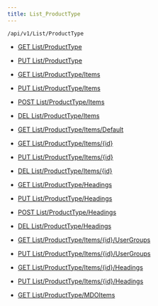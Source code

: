 ```yaml
---
title: List_ProductType
---
```


```http
/api/v1/List/ProductType
```

* [GET List/ProductType](v1ProductTypeList_GetListDefinition.md)

* [PUT List/ProductType](v1ProductTypeList_SetListDefinition.md)

* [GET List/ProductType/Items](v1ProductTypeList_GetAll.md)

* [PUT List/ProductType/Items](v1ProductTypeList_PutAllProductType.md)

* [POST List/ProductType/Items](v1ProductTypeList_PostProductType.md)

* [DEL List/ProductType/Items](v1ProductTypeList_DeleteAllProductType.md)

* [GET List/ProductType/Items/Default](v1ProductTypeList_CreateDefaultProductType.md)

* [GET List/ProductType/Items/{id}](v1ProductTypeList_GetProductType.md)

* [PUT List/ProductType/Items/{id}](v1ProductTypeList_PutProductType.md)

* [DEL List/ProductType/Items/{id}](v1ProductTypeList_DeleteProductType.md)

* [GET List/ProductType/Headings](v1ProductTypeList_GetProductTypeHeadings.md)

* [PUT List/ProductType/Headings](v1ProductTypeList_PutProductTypeHeadings.md)

* [POST List/ProductType/Headings](v1ProductTypeList_PostProductTypeHeading.md)

* [DEL List/ProductType/Headings](v1ProductTypeList_DeleteProductTypeHeadings.md)

* [GET List/ProductType/Items/{id}/UserGroups](v1ProductTypeList_GetProductTypeUserGroupsForListItem.md)

* [PUT List/ProductType/Items/{id}/UserGroups](v1ProductTypeList_PutProductTypeUserGroupsForListItem.md)

* [GET List/ProductType/Items/{id}/Headings](v1ProductTypeList_GetProductTypeHeadingsForListItem.md)

* [PUT List/ProductType/Items/{id}/Headings](v1ProductTypeList_PutProductTypeHeadingsForListItem.md)

* [GET List/ProductType/MDOItems](v1ProductTypeList_GetMDOList.md)
